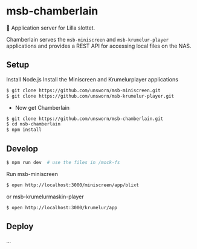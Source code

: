 # msb-chamberlain

:tophat: Application server for Lilla slottet.

Chamberlain serves the `msb-miniscreen` and `msb-krumelur-player` applications and provides a REST API for accessing local files on the NAS.

## Setup

Install Node.js
Install the Miniscreen and Krumelurplayer applications

```sh
$ git clone https://github.com/unsworn/msb-miniscreen.git
$ git clone https://github.com/unsworn/msb-krumelur-player.git
```

- Now get Chamberlain

```sh
$ git clone https://github.com/unsworn/msb-chamberlain.git
$ cd msb-chamberlain
$ npm install
```

## Develop

```sh
$ npm run dev  # use the files in /mock-fs
```

Run msb-miniscreen

```sh
$ open http://localhost:3000/miniscreen/app/blixt
```

or msb-krumelurmaskin-player

```sh
$ open http://localhost:3000/krumelur/app
```

## Deploy

...

